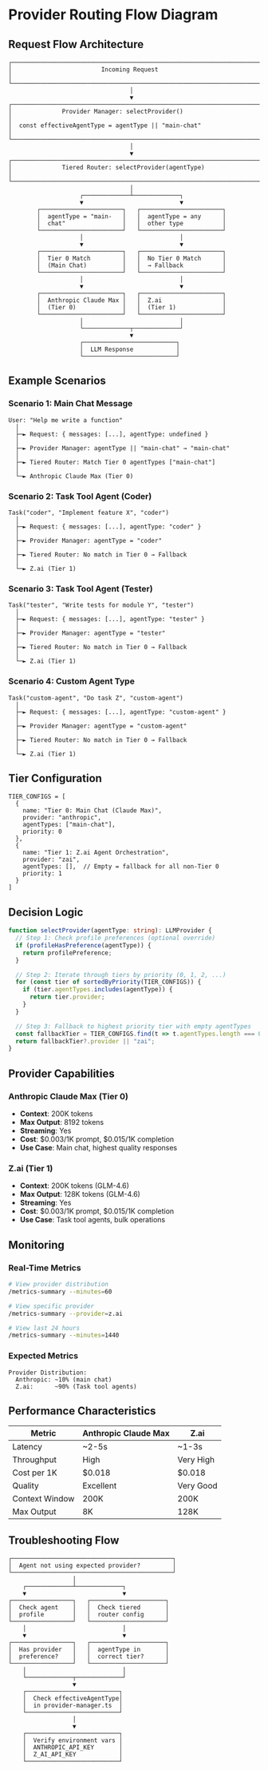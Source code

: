 # Provider Routing Flow Diagram

## Request Flow Architecture

```
┌─────────────────────────────────────────────────────────────────────┐
│                         Incoming Request                            │
└─────────────────────────────────────────────────────────────────────┘
                                  │
                                  ▼
┌─────────────────────────────────────────────────────────────────────┐
│              Provider Manager: selectProvider()                     │
│  const effectiveAgentType = agentType || "main-chat"                │
└─────────────────────────────────────────────────────────────────────┘
                                  │
                                  ▼
┌─────────────────────────────────────────────────────────────────────┐
│              Tiered Router: selectProvider(agentType)                │
└─────────────────────────────────────────────────────────────────────┘
                                  │
                    ┌─────────────┴─────────────┐
                    ▼                           ▼
        ┌───────────────────────┐   ┌───────────────────────┐
        │  agentType = "main-   │   │  agentType = any      │
        │  chat"                │   │  other type           │
        └───────────────────────┘   └───────────────────────┘
                    │                           │
                    ▼                           ▼
        ┌───────────────────────┐   ┌───────────────────────┐
        │  Tier 0 Match         │   │  No Tier 0 Match      │
        │  (Main Chat)          │   │  → Fallback           │
        └───────────────────────┘   └───────────────────────┘
                    │                           │
                    ▼                           ▼
        ┌───────────────────────┐   ┌───────────────────────┐
        │  Anthropic Claude Max │   │  Z.ai                 │
        │  (Tier 0)             │   │  (Tier 1)             │
        └───────────────────────┘   └───────────────────────┘
                    │                           │
                    └─────────────┬─────────────┘
                                  ▼
                    ┌──────────────────────────┐
                    │  LLM Response            │
                    └──────────────────────────┘
```

## Example Scenarios

### Scenario 1: Main Chat Message
```
User: "Help me write a function"
  │
  ├─► Request: { messages: [...], agentType: undefined }
  │
  ├─► Provider Manager: agentType || "main-chat" → "main-chat"
  │
  ├─► Tiered Router: Match Tier 0 agentTypes ["main-chat"]
  │
  └─► Anthropic Claude Max (Tier 0)
```

### Scenario 2: Task Tool Agent (Coder)
```
Task("coder", "Implement feature X", "coder")
  │
  ├─► Request: { messages: [...], agentType: "coder" }
  │
  ├─► Provider Manager: agentType = "coder"
  │
  ├─► Tiered Router: No match in Tier 0 → Fallback
  │
  └─► Z.ai (Tier 1)
```

### Scenario 3: Task Tool Agent (Tester)
```
Task("tester", "Write tests for module Y", "tester")
  │
  ├─► Request: { messages: [...], agentType: "tester" }
  │
  ├─► Provider Manager: agentType = "tester"
  │
  ├─► Tiered Router: No match in Tier 0 → Fallback
  │
  └─► Z.ai (Tier 1)
```

### Scenario 4: Custom Agent Type
```
Task("custom-agent", "Do task Z", "custom-agent")
  │
  ├─► Request: { messages: [...], agentType: "custom-agent" }
  │
  ├─► Provider Manager: agentType = "custom-agent"
  │
  ├─► Tiered Router: No match in Tier 0 → Fallback
  │
  └─► Z.ai (Tier 1)
```

## Tier Configuration

```
TIER_CONFIGS = [
  {
    name: "Tier 0: Main Chat (Claude Max)",
    provider: "anthropic",
    agentTypes: ["main-chat"],
    priority: 0
  },
  {
    name: "Tier 1: Z.ai Agent Orchestration",
    provider: "zai",
    agentTypes: [],  // Empty = fallback for all non-Tier 0
    priority: 1
  }
]
```

## Decision Logic

```typescript
function selectProvider(agentType: string): LLMProvider {
  // Step 1: Check profile preferences (optional override)
  if (profileHasPreference(agentType)) {
    return profilePreference;
  }

  // Step 2: Iterate through tiers by priority (0, 1, 2, ...)
  for (const tier of sortedByPriority(TIER_CONFIGS)) {
    if (tier.agentTypes.includes(agentType)) {
      return tier.provider;
    }
  }

  // Step 3: Fallback to highest priority tier with empty agentTypes
  const fallbackTier = TIER_CONFIGS.find(t => t.agentTypes.length === 0);
  return fallbackTier?.provider || "zai";
}
```

## Provider Capabilities

### Anthropic Claude Max (Tier 0)
- **Context**: 200K tokens
- **Max Output**: 8192 tokens
- **Streaming**: Yes
- **Cost**: $0.003/1K prompt, $0.015/1K completion
- **Use Case**: Main chat, highest quality responses

### Z.ai (Tier 1)
- **Context**: 200K tokens (GLM-4.6)
- **Max Output**: 128K tokens (GLM-4.6)
- **Streaming**: Yes
- **Cost**: $0.003/1K prompt, $0.015/1K completion
- **Use Case**: Task tool agents, bulk operations

## Monitoring

### Real-Time Metrics
```bash
# View provider distribution
/metrics-summary --minutes=60

# View specific provider
/metrics-summary --provider=z.ai

# View last 24 hours
/metrics-summary --minutes=1440
```

### Expected Metrics
```
Provider Distribution:
  Anthropic: ~10% (main chat)
  Z.ai:      ~90% (Task tool agents)
```

## Performance Characteristics

| Metric          | Anthropic Claude Max | Z.ai             |
|-----------------|----------------------|------------------|
| Latency         | ~2-5s               | ~1-3s            |
| Throughput      | High                | Very High        |
| Cost per 1K     | $0.018              | $0.018           |
| Quality         | Excellent           | Very Good        |
| Context Window  | 200K                | 200K             |
| Max Output      | 8K                  | 128K             |

## Troubleshooting Flow

```
┌─────────────────────────────────────────────┐
│  Agent not using expected provider?         │
└─────────────────────────────────────────────┘
                  │
    ┌─────────────┴─────────────┐
    ▼                           ▼
┌─────────────────┐   ┌─────────────────────┐
│  Check agent    │   │  Check tiered       │
│  profile        │   │  router config      │
└─────────────────┘   └─────────────────────┘
    │                           │
    ▼                           ▼
┌─────────────────┐   ┌─────────────────────┐
│  Has provider   │   │  agentType in       │
│  preference?    │   │  correct tier?      │
└─────────────────┘   └─────────────────────┘
    │                           │
    └─────────────┬─────────────┘
                  ▼
    ┌──────────────────────────┐
    │  Check effectiveAgentType│
    │  in provider-manager.ts  │
    └──────────────────────────┘
                  │
                  ▼
    ┌──────────────────────────┐
    │  Verify environment vars │
    │  ANTHROPIC_API_KEY       │
    │  Z_AI_API_KEY            │
    └──────────────────────────┘
```
